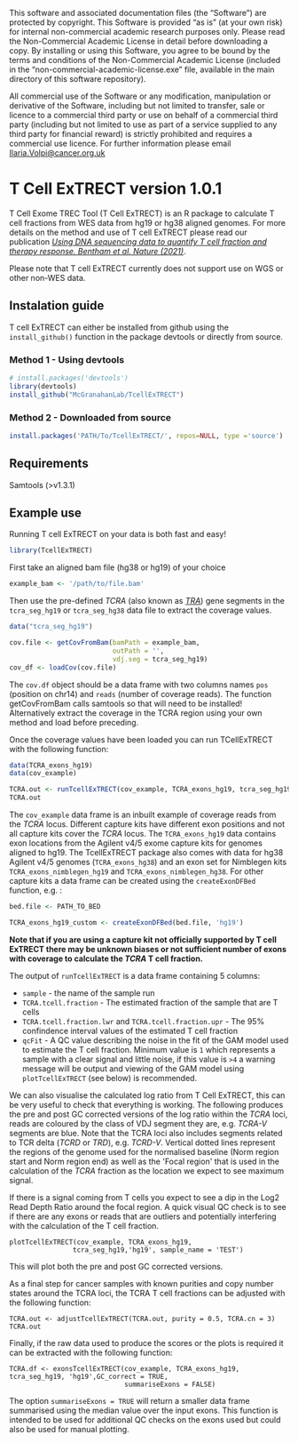 
This software and associated documentation files (the “Software”) are protected by copyright. This Software is provided “as is” (at your own risk) for internal non-commercial academic research purposes only. Please read the Non-Commercial Academic License in detail before downloading a copy. By installing or using this Software, you agree to be bound by the terms and conditions of the Non-Commercial Academic License (included in the “non-commercial-academic-license.exe” file, available in the main directory of this software repository). 

All commercial use of the Software or any modification, manipulation or derivative of the Software, including but not limited to transfer, sale or licence to a commercial third party or use on behalf of a commercial third party (including but not limited to use as part of a service supplied to any third party for financial reward) is strictly prohibited and requires a commercial use licence. For further information please email Ilaria.Volpi@cancer.org.uk

# T Cell ExTRECT version 1.0.1

T Cell Exome TREC Tool (T Cell ExTRECT) is an R package to calculate T cell fractions from WES data from hg19 or hg38 aligned genomes. For more details on the method and use of T cell ExTRECT please read our publication [*Using DNA sequencing data to quantify T cell fraction and therapy response. Bentham et al. Nature (2021)*](https://www.nature.com/articles/s41586-021-03894-5).

Please note that T cell ExTRECT currently does not support use on WGS or other non-WES data.

## Instalation guide

T cell ExTRECT can either be installed from github using the `install_github()` function in the package devtools or directly from source.

### Method 1 - Using devtools

```r
# install.packages('devtools')
library(devtools)
install_github("McGranahanLab/TcellExTRECT")

```

### Method 2 - Downloaded from source


```r
install.packages('PATH/To/TcellExTRECT/', repos=NULL, type ='source')
```

## Requirements

Samtools (>v1.3.1)

## Example use
Running T cell ExTRECT on your data is both fast and easy!

```r
library(TcellExTRECT)
```

First take an aligned bam file (hg38 or hg19) of your choice

```r
example_bam <- '/path/to/file.bam'
```

Then use the pre-defined *TCRA* (also known as [*TRA*](https://www.genecards.org/cgi-bin/carddisp.pl?gene=TRA])) gene segments in the `tcra_seg_hg19` or `tcra_seg_hg38` data file to extract the coverage values. 

```r
data("tcra_seg_hg19")
```

```r
cov.file <- getCovFromBam(bamPath = example_bam,
                          outPath = '',
                          vdj.seg = tcra_seg_hg19)
cov_df <- loadCov(cov.file)
```

The `cov.df` object should be a data frame with two columns names `pos` (position on chr14) and `reads` (number of coverage reads). The function getCovFromBam calls samtools so that will need to be installed! Alternatively extract the coverage in the TCRA region using your own method and load before preceding.


Once the coverage values have been loaded you can run TCellExTRECT with the following function:

```r
data(TCRA_exons_hg19)
data(cov_example)

TCRA.out <- runTcellExTRECT(cov_example, TCRA_exons_hg19, tcra_seg_hg19, 'hg19')
TCRA.out
```

The `cov_example` data frame is an inbuilt example of coverage reads from the *TCRA* locus. Different capture kits have different exon positions and not all capture kits cover the *TCRA* locus. The `TCRA_exons_hg19` data contains exon locations from the Agilent v4/5 exome capture kits for genomes aligned to hg19. The TcellExTRECT package also comes with data for hg38 Agilent v4/5 genomes (`TCRA_exons_hg38`) and an exon set for Nimblegen kits `TCRA_exons_nimblegen_hg19` and `TCRA_exons_nimblegen_hg38`. For other capture kits a data frame can be created using the `createExonDFBed` function, e.g. :

```r
bed.file <- PATH_TO_BED

TCRA_exons_hg19_custom <- createExonDFBed(bed.file, 'hg19')
```

**Note that if you are using a capture kit not officially supported by T cell ExTRECT there may be unknown biases or not sufficient number of exons with coverage to calculate the *TCRA* T cell fraction.** 

The output of `runTcellExTRECT` is a data frame containing 5 columns:

* `sample` - the name of the sample run
* `TCRA.tcell.fraction` - The estimated fraction of the sample that are T cells
* `TCRA.tcell.fraction.lwr` and `TCRA.tcell.fraction.upr` - The 95\% confindence interval values of the estimated T cell fraction
* `qcFit` - A QC value describing the noise in the fit of the GAM model used to estimate the T cell fraction. Minimum value is `1` which represents a sample with a clear signal and little noise, if this value is `>4` a warning message will be output and viewing of the GAM model using `plotTcellExTRECT` (see below) is recommended.

We can also visualise the calculated log ratio from T Cell ExTRECT, this can be very useful to check that everything is working. The following produces the pre and post GC corrected versions of the log ratio within the *TCRA* loci, reads are coloured by the class of VDJ segment they are, e.g. *TCRA-V* segments are blue. Note that the TCRA loci also includes segments related to TCR delta (*TCRD* or *TRD*), e.g. *TCRD-V*. Vertical dotted lines represent the regions of the genome used for the normalised baseline (Norm region start and Norm region end) as well as the 'Focal region' that is used in the calculation of the *TCRA* fraction as the location we expect to see maximum signal.

If there is a signal coming from T cells you expect to see a dip in the Log2 Read Depth Ratio around the focal region. A quick visual QC check is to see if there are any exons or reads that are outliers and potentially interfering with the calculation of the T cell fraction.

```
plotTcellExTRECT(cov_example, TCRA_exons_hg19,
                tcra_seg_hg19,'hg19', sample_name = 'TEST')
```

This will plot both the pre and post GC corrected versions. 

As a final step for cancer samples with known purities and copy number states around the TCRA loci, the TCRA T cell fractions can be adjusted with the following function:

```
TCRA.out <- adjustTcellExTRECT(TCRA.out, purity = 0.5, TCRA.cn = 3)
TCRA.out
```

Finally, if the raw data used to produce the scores or the plots is required it can be extracted with the following function:

```
TCRA.df <- exonsTcellExTRECT(cov_example, TCRA_exons_hg19, tcra_seg_hg19, 'hg19',GC_correct = TRUE,
                             summariseExons = FALSE)

```

The option `summariseExons = TRUE` will return a smaller data frame summarised using the median value over the input exons. This function is intended to be used for additional QC checks on the exons used but could also be used for manual plotting.
